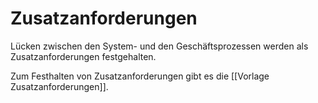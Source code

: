 # Zusatzanforderungen

Lücken zwischen den System- und den Geschäftsprozessen werden als Zusatzanforderungen festgehalten.

Zum Festhalten von Zusatzanforderungen gibt es die [[Vorlage Zusatzanforderungen]].
